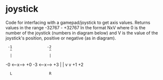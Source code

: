 joystick
========

Code for interfacing with a gamepad/joystick to get axis values.
Returns values in the range -32767 - +32767
In the format NxV where 0 is the number of the joystick (numbers in diagram below)
and V is the value of the joystick's position, positive or negative (as in diagram).


     -1                -2
      ^                 ^
      |                 |
-0 <--x--> +0     -3 <--x--> +3
      |                 |
      v                 v
     +1                +2
      
      L                 R
